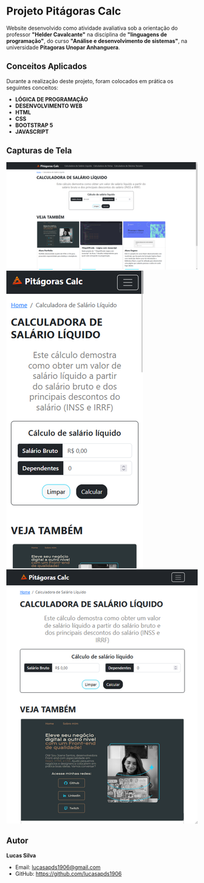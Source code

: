 # Projeto Pitágoras Calc

Website desenvolvido como atividade avaliativa sob a orientação do professor **"Helder Cavalcante"** na disciplina de **"linguagens de programação"**, do curso **"Análise e desenvolvimento de sistemas"**, na universidade **Pitagoras Unopar Anhanguera**.

## Conceitos Aplicados

Durante a realização deste projeto, foram colocados em prática os seguintes conceitos:

- **LÓGICA DE PROGRAMAÇÃO**
- **DESENVOLVIMENTO WEB**
- **HTML**
- **CSS**
- **BOOTSTRAP 5**
- **JAVASCRIPT**


## Capturas de Tela

![Captura de Desktop](https://github.com/lucasapds1906/Pitagoras-Calc/blob/main/src/img/readme/desktop.png?raw=true)  
![Captura de Mobile](https://github.com/lucasapds1906/Pitagoras-Calc/blob/main/src/img/readme/mobile.png?raw=true)  
![Captura de Tablet](https://github.com/lucasapds1906/Pitagoras-Calc/blob/main/src/img/readme/tablet.png?raw=true)  

## Autor

**Lucas Silva**
- Email: lucasapds1906@gmail.com
- GitHub: https://github.com/lucasapds1906
